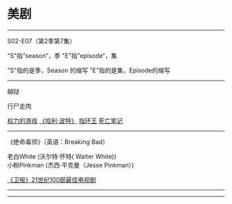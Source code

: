# 美剧

---------------------------------------------------------------------------------------------------------------------


S02-E07（第2季第7集）


“S"指”season“，季
"E"指”episode“，集

"S"指的是季，Season 的缩写
"E"指的是集，Episode的缩写





---------------------------------------------------------------------------------------------------------------------

越狱

行尸走肉

[权力的游戏](冰与火之歌)
[《哈利·波特》](哈利·波特七部.md)
[指环王](指环王.md)
[死亡笔记](死亡笔记.md)


---------------------------------------------------------------------------------------------------------------------

《绝命毒师》（英语：Breaking Bad）

老白White (沃尔特·怀特( Walter White))  
小粉Pinkman (杰西·平克曼（Jesse Pinkman）)  





[《卫报》21世纪100部最佳电视剧](https://www.douban.com/doulist/119861899/)


---------------------------------------------------------------------------------------------------------------------







---------------------------------------------------------------------------------------------------------------------



